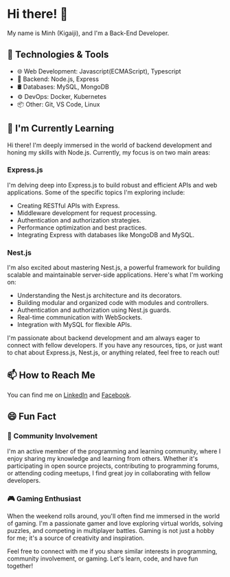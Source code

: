 # Hi there! 👋

My name is Minh (Kigaiji), and I'm a Back-End Developer. 

## 🔧 Technologies & Tools

- 🌐 Web Development: Javascript(ECMAScript), Typescript
- 💼 Backend: Node.js, Express
- 🛢️ Databases: MySQL, MongoDB
- ⚙️ DevOps: Docker, Kubernetes
- 📦 Other: Git, VS Code, Linux

## 🌱 I'm Currently Learning

Hi there! I'm deeply immersed in the world of backend development and honing my skills with Node.js. Currently, my focus is on two main areas:

### Express.js

I'm delving deep into Express.js to build robust and efficient APIs and web applications. Some of the specific topics I'm exploring include:

- Creating RESTful APIs with Express.
- Middleware development for request processing.
- Authentication and authorization strategies.
- Performance optimization and best practices.
- Integrating Express with databases like MongoDB and MySQL.

### Nest.js

I'm also excited about mastering Nest.js, a powerful framework for building scalable and maintainable server-side applications. Here's what I'm working on:

- Understanding the Nest.js architecture and its decorators.
- Building modular and organized code with modules and controllers.
- Authentication and authorization using Nest.js guards.
- Real-time communication with WebSockets.
- Integration with MySQL for flexible APIs.

I'm passionate about backend development and am always eager to connect with fellow developers. If you have any resources, tips, or just want to chat about Express.js, Nest.js, or anything related, feel free to reach out!


## 📫 How to Reach Me

You can find me on [LinkedIn](https://www.linkedin.com/in/minh-cao-944727246/) and [Facebook](https://www.facebook.com/minhhoang.dh19th2).

## 😄 Fun Fact

### 👥 Community Involvement

I'm an active member of the programming and learning community, where I enjoy sharing my knowledge and learning from others. Whether it's participating in open source projects, contributing to programming forums, or attending coding meetups, I find great joy in collaborating with fellow developers.

### 🎮 Gaming Enthusiast

When the weekend rolls around, you'll often find me immersed in the world of gaming. I'm a passionate gamer and love exploring virtual worlds, solving puzzles, and competing in multiplayer battles. Gaming is not just a hobby for me; it's a source of creativity and inspiration.

Feel free to connect with me if you share similar interests in programming, community involvement, or gaming. Let's learn, code, and have fun together!


